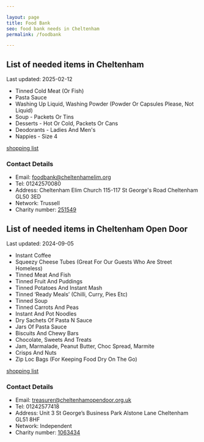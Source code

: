 ```yaml
---

layout: page
title: Food Bank
seo: food bank needs in Cheltenham
permalink: /foodbank

---
```


<!-- summary1_marker starts -->
## List of needed items in Cheltenham

Last updated: 2025-02-12

- Tinned Cold Meat (Or Fish)
- Pasta Sauce
- Washing Up Liquid, Washing Powder (Powder Or Capsules Please, Not Liquid)
- Soup - Packets Or Tins
- Desserts - Hot Or Cold, Packets Or Cans
- Deodorants - Ladies And Men's
- Nappies - Size 4
<!-- summary1_marker ends -->

[shopping list](https://cheltenham.foodbank.org.uk/give-help/donate-food/)

### Contact Details

<!-- contact1_marker starts -->
- Email: foodbank@cheltenhamelim.org
- Tel: 01242570080
- Address: Cheltenham Elim Church 115-117 St George's Road Cheltenham GL50 3ED
- Network: Trussell
- Charity number: [251549](https://register-of-charities.charitycommission.gov.uk/charity-details/?regid=251549&subid=0)
<!-- contact1_marker ends -->

<!-- summary2_marker starts -->
## List of needed items in Cheltenham Open Door

Last updated: 2024-09-05

- Instant Coffee
- Squeezy Cheese Tubes (Great For Our Guests Who Are Street Homeless)
- Tinned Meat And Fish
- Tinned Fruit And Puddings
- Tinned Potatoes And Instant Mash
- Tinned ‘Ready Meals’ (Chilli, Curry, Pies Etc)
- Tinned Soup
- Tinned Carrots And Peas
- Instant And Pot Noodles
- Dry Sachets Of Pasta N Sauce
- Jars Of Pasta Sauce
- Biscuits And Chewy Bars
- Chocolate, Sweets And Treats
- Jam, Marmalade, Peanut Butter, Choc Spread, Marmite
- Crisps And Nuts
- Zip Loc Bags (For Keeping Food Dry On The Go)
<!-- summary2_marker ends -->

[shopping list](https://cheltenham.foodbank.org.uk/give-help/donate-food/)

### Contact Details

<!-- contact2_marker starts -->
- Email: treasurer@cheltenhamopendoor.org.uk
- Tel: 01242577418
- Address: Unit 3 St George’s Business Park Alstone Lane Cheltenham GL51 8HF
- Network: Independent
- Charity number: [1063434](https://register-of-charities.charitycommission.gov.uk/charity-details/?regid=1063434&subid=0)
<!-- contact2_marker ends -->